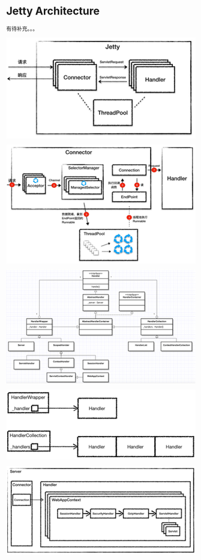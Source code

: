# Jetty Architecture

有待补充。。。

![](../../.gitbook/assets/image%20%28155%29.png)

![](../../.gitbook/assets/image%20%28106%29.png)

![](../../.gitbook/assets/image%20%2825%29.png)

![](../../.gitbook/assets/image%20%28161%29.png)

![](../../.gitbook/assets/image%20%28146%29.png)



